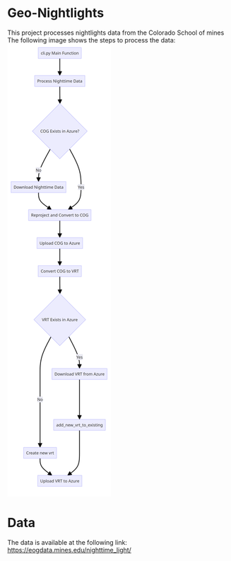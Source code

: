 # Geo-Nightlights
This project processes nightlights data from the Colorado School of mines
The following image shows the steps to process the data:
![Geo-Nightlights flow diagram](flow_diagram.png)
# Data
The data is available at the following link:
https://eogdata.mines.edu/nighttime_light/
